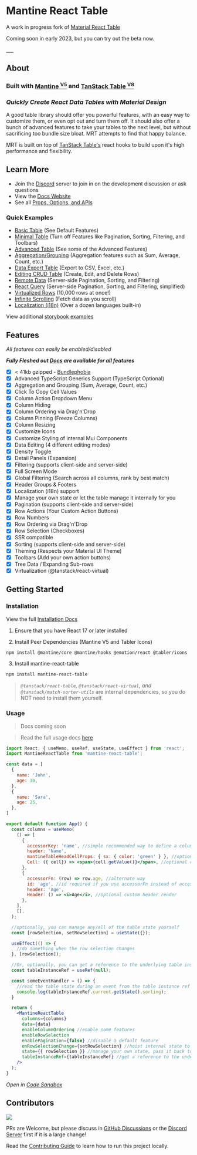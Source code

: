 # Mantine React Table

A work in progress fork of [Material React Table](https://www.material-react-table.com)

Coming soon in early 2023, but you can try out the beta now.

<a href="https://npmjs.com/package/mantine-react-table" target="_blank">
  <img alt="" src="https://badgen.net/npm/v/mantine-react-table?color=blue" />
</a>
<a href="https://npmtrends.com/mantine-react-table" target="_blank">
  <img alt="" src="https://badgen.net/npm/dt/mantine-react-table?label=installs&icon=npm&color=blue" />
</a>
<a href="https://bundlephobia.com/result?p=mantine-react-table" target="_blank">
  <img alt="" src="https://badgen.net/bundlephobia/minzip/mantine-react-table@latest?color=blue" />
</a>
<a href="https://star-history.com/#kevinvandy/mantine-react-table&Date" target="_blank">
  <img alt="" src="https://badgen.net/github/stars/KevinVandy/mantine-react-table?color=blue" />
</a>
<a href="https://github.com/KevinVandy/mantine-react-table/blob/main/LICENSE" target="_blank">
  <img alt="" src="https://badgen.net/github/license/KevinVandy/mantine-react-table?color=blue" />
</a>
<a href="http://makeapullrequest.com" target="_blank">
  <img alt="" src="https://img.shields.io/badge/PRs-welcome-brightgreen.svg?style=flat-square" />
</a>

## About

### __Built with [Mantine <sup>V5</sup>](https://mantine.dev/) and [TanStack Table <sup>V8</sup>](https://tanstack.com/table/v8)__

### _Quickly Create React Data Tables with Material Design_

A good table library should offer you powerful features, with an easy way to customize them, or even opt out and turn them off. It should also offer a bunch of advanced features to take your tables to the next level, but without sacrificing too bundle size bloat. MRT attempts to find that happy balance.

MRT is built on top of [TanStack Table's](https://tanstack.com/table/v8) react hooks to build upon it's high performance and flexibility.

## Learn More

- Join the [Discord](https://discord.gg/5wqyRx6fnm) server to join in on the development discussion or ask questions
- View the [Docs Website](https://www.mantine-react-table.com/)
- See all [Props, Options, and APIs](https://www.mantine-react-table.com/docs/api)

### Quick Examples

 - [Basic Table](https://www.mantine-react-table.com/docs/examples/basic/) (See Default Features)
 - [Minimal Table](https://www.mantine-react-table.com/docs/examples/minimal/) (Turn off Features like Pagination, Sorting, Filtering, and Toolbars)
 - [Advanced Table](https://www.mantine-react-table.com/docs/examples/advanced/) (See some of the Advanced Features)
 - [Aggregation/Grouping](https://www.mantine-react-table.com/docs/examples/aggregation-and-grouping/) (Aggregation features such as Sum, Average, Count, etc.)
 - [Data Export Table](https://www.mantine-react-table.com/docs/examples/data-export/) (Export to CSV, Excel, etc.)
 - [Editing CRUD Table](https://www.mantine-react-table.com/docs/examples/editing-crud/) (Create, Edit, and Delete Rows)
 - [Remote Data](https://www.mantine-react-table.com/docs/examples/remote/) (Server-side Pagination, Sorting, and Filtering)
 - [React Query](https://www.mantine-react-table.com/docs/examples/react-query/) (Server-side Pagination, Sorting, and Filtering, simplified)
 - [Virtualized Rows](https://www.mantine-react-table.com/docs/examples/virtualized/) (10,000 rows at once!)
 - [Infinite Scrolling](https://www.mantine-react-table.com/docs/examples/infinite-scrolling/) (Fetch data as you scroll)
 - [Localization (i18n)](https://www.mantine-react-table.com/docs/guides/localization#built-in-locale-examples) (Over a dozen languages built-in)

View additional [storybook examples](https://www.mantine-react-table.dev/)

## Features

_All features can easily be enabled/disabled_

_**Fully Fleshed out [Docs](https://www.mantine-react-table.com/docs/guides#guides) are available for all features**_

- [x] < 41kb gzipped - [Bundlephobia](https://bundlephobia.com/package/mantine-react-table)
- [x] Advanced TypeScript Generics Support (TypeScript Optional)
- [x] Aggregation and Grouping (Sum, Average, Count, etc.)
- [x] Click To Copy Cell Values
- [x] Column Action Dropdown Menu
- [x] Column Hiding
- [x] Column Ordering via Drag'n'Drop
- [x] Column Pinning (Freeze Columns)
- [x] Column Resizing
- [x] Customize Icons
- [x] Customize Styling of internal Mui Components
- [x] Data Editing (4 different editing modes)
- [x] Density Toggle
- [x] Detail Panels (Expansion)
- [x] Filtering (supports client-side and server-side)
- [x] Full Screen Mode
- [x] Global Filtering (Search across all columns, rank by best match)
- [x] Header Groups & Footers
- [x] Localization (i18n) support
- [x] Manage your own state or let the table manage it internally for you
- [x] Pagination (supports client-side and server-side)
- [x] Row Actions (Your Custom Action Buttons)
- [x] Row Numbers
- [x] Row Ordering via Drag'n'Drop
- [x] Row Selection (Checkboxes)
- [x] SSR compatible
- [x] Sorting (supports client-side and server-side)
- [x] Theming (Respects your Material UI Theme)
- [x] Toolbars (Add your own action buttons)
- [x] Tree Data / Expanding Sub-rows
- [x] Virtualization (@tanstack/react-virtual)

## Getting Started

### Installation

View the full [Installation Docs](https://www.mantine-react-table.com/docs/getting-started/install)

1. Ensure that you have React 17 or later installed

2. Install Peer Dependencies (Mantine V5 and Tabler Icons)

```bash
npm install @mantine/core @mantine/hooks @emotion/react @tabler/icons
```

3. Install mantine-react-table

```bash
npm install mantine-react-table
```

> _`@tanstack/react-table`, `@tanstack/react-virtual`, and `@tanstack/match-sorter-utils`_ are internal dependencies, so you do NOT need to install them yourself.

### Usage

> Docs coming soon

> Read the full usage docs [here](https://www.mantine-react-table.com/docs/getting-started/usage/)

```jsx
import React, { useMemo, useRef, useState, useEffect } from 'react';
import MantineReactTable from 'mantine-react-table';

const data = [
  {
    name: 'John',
    age: 30,
  },
  {
    name: 'Sara',
    age: 25,
  },
]

export default function App() {
  const columns = useMemo(
    () => [
      {
        accessorKey: 'name', //simple recommended way to define a column
        header: 'Name',
        mantineTableHeadCellProps: { sx: { color: 'green' } }, //optional custom props
        Cell: ({ cell}) => <span>{cell.getValue()}</span>, //optional custom cell render
      },
      {
        accessorFn: (row) => row.age, //alternate way
        id: 'age', //id required if you use accessorFn instead of accessorKey
        header: 'Age',
        Header: () => <i>Age</i>, //optional custom header render
      },
    ],
    [],
  );

  //optionally, you can manage any/all of the table state yourself
  const [rowSelection, setRowSelection] = useState({});

  useEffect(() => {
    //do something when the row selection changes
  }, [rowSelection]);

  //Or, optionally, you can get a reference to the underlying table instance
  const tableInstanceRef = useRef(null);

  const someEventHandler = () => {
    //read the table state during an event from the table instance ref
    console.log(tableInstanceRef.current.getState().sorting);
  }

  return (
    <MantineReactTable 
      columns={columns} 
      data={data} 
      enableColumnOrdering //enable some features
      enableRowSelection 
      enablePagination={false} //disable a default feature
      onRowSelectionChange={setRowSelection} //hoist internal state to your own state (optional)
      state={{ rowSelection }} //manage your own state, pass it back to the table (optional)
      tableInstanceRef={tableInstanceRef} //get a reference to the underlying table instance (optional)
    />
  );
}
```

_Open in [Code Sandbox](https://codesandbox.io/s/simple-mantine-react-table-example-t5c3ji)_

## Contributors

<a href="https://github.com/kevinvandy/mantine-react-table/graphs/contributors">
  <img src="https://contrib.rocks/image?repo=kevinvandy/mantine-react-table" />
</a>

PRs are Welcome, but please discuss in [GitHub Discussions](https://github.com/KevinVandy/mantine-react-table/discussions) or the [Discord Server](https://discord.gg/5wqyRx6fnm) first if it is a large change!

Read the [Contributing Guide](https://github.com/KevinVandy/mantine-react-table/blob/main/CONTRIBUTING.md) to learn how to run this project locally.

<!-- Use the FORCE, Luke! -->
